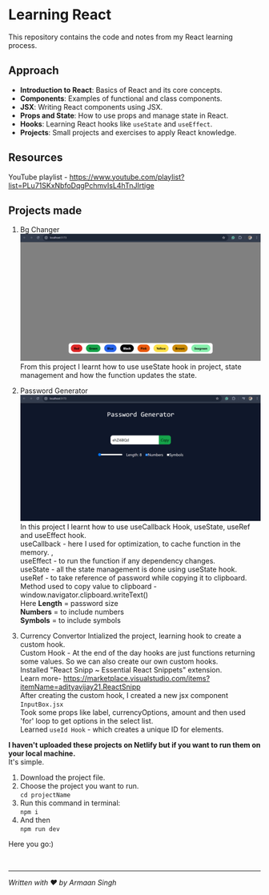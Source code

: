 # Learning React

This repository contains the code and notes from my React learning process.

## Approach

- **Introduction to React**: Basics of React and its core concepts.
- **Components**: Examples of functional and class components.
- **JSX**: Writing React components using JSX.
- **Props and State**: How to use props and manage state in React.
- **Hooks**: Learning React hooks like `useState` and `useEffect`.
- **Projects**: Small projects and exercises to apply React knowledge.

## Resources

YouTube playlist - <https://www.youtube.com/playlist?list=PLu71SKxNbfoDqgPchmvIsL4hTnJIrtige>

## Projects made

1. Bg Changer
![Background Changer](./images/bgChanger.png "Background Changer")
From this project I learnt how to use useState hook in project, state management and how the function updates the state.

2. Password Generator
![Password Generator](./images/passwordGenerator.png "Password Generator")
In this project I learnt how to use useCallback Hook, useState, useRef and useEffect hook. <br>
useCallback - here I used for optimization, to cache function in the memory. ,<br>
useEffect - to run the function if any dependency changes. <br>
useState - all the state management is done using useState hook.  <br>
useRef - to take reference of password while copying it to clipboard.  <br>
Method used to copy value to clipboard - window.navigator.clipboard.writeText() <br>
Here **Length** = password size <br>
**Numbers** = to include numbers <br>
**Symbols** = to include symbols <br>

3. Currency Convertor
Intialized the project, learning hook to create a custom hook. <br>
Custom Hook - At the end of the day hooks are just functions returning some values. So we can also create our own custom hooks. <br>
Installed "React Snipp ~ Essential React Snippets" extension. <br> 
Learn more- <https://marketplace.visualstudio.com/items?itemName=adityavijay21.ReactSnipp> <br>
After creating the custom hook, I created a new jsx component `InputBox.jsx` <br>
Took some props like label, currencyOptions, amount and then used 'for' loop to get options in the select list. <br>
Learned `useId Hook` - which creates a unique ID for elements.



**I haven't uploaded these projects on Netlify but if you want to run them on your local machine.** <br>
It's simple. <br>

1. Download the project file.
2. Choose the project you want to run. <br>
`cd projectName`
3. Run this command in terminal: <br>
`npm i` <br>
4. And then <br>
`npm run dev`

Here you go:)

<br>

---

_Written with ❤️ by Armaan Singh_
